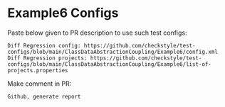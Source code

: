# Example6 Configs
Paste below given to PR description to use such test configs:
```
Diff Regression config: https://github.com/checkstyle/test-configs/blob/main/ClassDataAbstractionCoupling/Example6/config.xml
Diff Regression projects: https://github.com/checkstyle/test-configs/blob/main/ClassDataAbstractionCoupling/Example6/list-of-projects.properties
```
Make comment in PR:
```
Github, generate report
```
